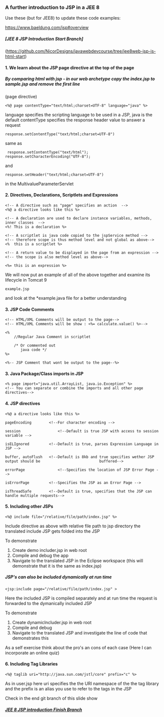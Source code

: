 ### A further introduction to JSP in a JEE 8

Use these (but for JEE8) to update these code examples:

https://www.baeldung.com/jsp#overview


##### [JEE 8 JSP Introduction Start Branch]
(https://github.com/NicorDesigns/javawebdevcourse/tree/jee8web-jsp-is-html-start)

#### 1. We learn about the JSP page directive at the top of the page 

##### By comparing html with jsp - in our web archetype copy the index.jsp to sample.jsp and remove the first line
(page directive) 

	<%@ page contentType="text/html;charset=UTF-8" language="java" %>

language specifies the scripting language to be used in a JSP, java is the default
contentType specifies the response header value to answer a request
	
	response.setContentType("text/html;charset=UTF-8") 
	
same as

	 response.setContentType("text/html");
    response.setCharacterEncoding("UTF-8");

and

	response.setHeader("text/html;charset=UTF-8")   

in the MultivalueParameterServlet		
 

#### 2. Directives, Declarations, Scriptlets and Expressions 


	<!-- A directive such as "page" specifies an action  -->
	<%@ a directive looks like this %>
	
	<!-- A declaration are used to declare instance variables, methods, inner classes  -->
	<%! This is a declaration %>
	
	<!-- A scriptlet is java code copied to the jspService method --> 
	<!-- therefore scope is thus method level and not global as above-->
	<%  this is a scriptlet %>
	
	<!-- A return value to be displayed in the page from an expression -->
	<!-- the scope is also method level as above-->
	
	<%= this is an expression %>
	
We will now put an example of all of the above together and examine its lifecycle in Tomcat 9

	example.jsp
		
and look at the *example.java file for a better understanding

#### 3. JSP Code Comments 

	<!-- HTML/XML Comments will be output to the page-->
	<!-- HTML/XML Comments will be show : <%= calculate.value() %>-->
	
	<%
		//Regular Java Comment in scriptlet
	
		/* Or commented out
		   java code */
	%>
	
	<%-- JSP Comment that wont be output to the page--%>

#### 3. Java Package/Class imports in JSP

	<% page import="java.util.ArrayList, java.io.Exception" %>
	<!-- You can separate or combine the imports and all other page directives-->
	
#### 4. JSP directives

	<%@ a directive looks like this %>
	
	pageEncoding  		<!--For character encoding -->
	
	session 		 		<!--Default is true JSP with access to session variable -->
	
	isELIgnored			<!--Default is true, parses Expression Language in JSP -->
	
	buffer, autoFlush 	<!--Default is 8kb and true specifies wether JSP output should be 							buffered-->
	
	errorPage				<!--Specifies the location of JSP Error Page -->	
	
	isErrorPage			<!--Specifies the JSP as an Error Page -->
	
	isThreadSafe  		<!--Default is true, specifies that the JSP can handle multiple requests-->	
	

#### 5. Including other JSPs

	<%@ include file="/relative/file/path/index.jsp" %>
	
Include directive as above with relative file path to jsp directory the translated include JSP gets folded into the JSP

To demonstrate

1. Create demo includer.jsp in web root
2. Compile and debug the app 
3. Navigate to the translated JSP in the Eclipse workspace (this will demonstrate that it is the same as index.jsp)


##### JSP's can also be included dynamically at run time

	<jsp:include page="/relative/file/path/index.jsp" >
	
Here the included JSP is compiled separately and at run time the request is forwarded to the dymanically
included JSP

To demonstrate

1. Create dynamicIncluder.jsp in web root
2. Compile and debug
3. Navigate to the translated JSP and investigate the line of code that demonstrates this

As a self exercise think about the pro's an cons of each case
(Here I can incorporate an online quiz)


#### 6. Including Tag Libraries

	<%@ taglib uri="http://java.sun.com/jstl/core" prefix="c" %>
	
As in user.jsp here uri specifies the the URI namespace of the the tag library and the prefix is an 
alias you use to refer to the tags in the JSP 


Check in the end git branch of this slide show 

##### [JEE 8 JSP introduction Finish Branch](https://github.com/NicorDesigns/javawebdevcourse/tree/jee8web-jsp-is-html-end)

    


